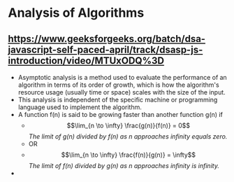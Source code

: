 # Analysis of Algorithms

## https://www.geeksforgeeks.org/batch/dsa-javascript-self-paced-april/track/dsasp-js-introduction/video/MTUxODQ%3D

- Asymptotic analysis is a method used to evaluate the performance of an algorithm in terms of its order of growth, which is how the algorithm's resource usage (usually time or space) scales with the size of the input.
- This analysis is independent of the specific machine or programming language used to implement the algorithm.
- A function f(n) is said to be growing faster than another function g(n) if
  - $$\lim_{n \to \infty} \frac{g(n)}{f(n)} = 0$$
    _The limit of g(n) divided by f(n) as n approaches infinity equals zero._
  - OR
  - $$\lim_{n \to \infty} \frac{f(n)}{g(n)} = \infty$$
    _The limit of f(n) divided by g(n) as n approaches infinity is infinity._
-
